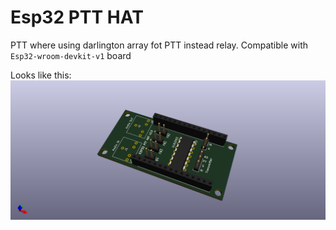 Esp32 PTT HAT
=============

PTT where using darlington array fot PTT instead relay. Compatible with `Esp32-wroom-devkit-v1` board

Looks like this:
![Esp32 PTT HAT](docs/Baofeng-PTT.png "Esp32 PTT HAT")